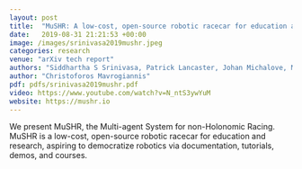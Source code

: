 ```yaml
---
layout: post
title:  "MuSHR: A low-cost, open-source robotic racecar for education and research"
date:   2019-08-31 21:21:53 +00:00
image: /images/srinivasa2019mushr.jpeg
categories: research
venue: "arXiv tech report"
authors: "Siddhartha S Srinivasa, Patrick Lancaster, Johan Michalove, Matt Schmittle, Colin Summers, Matthew Rockett, Joshua R Smith, Sanjiban Choudhury, Christoforos Mavrogiannis, Fereshteh Sadeghi"
author: "Christoforos Mavrogiannis"
pdf: pdfs/srinivasa2019mushr.pdf
video: https://www.youtube.com/watch?v=N_ntS3ywYuM
website: https://mushr.io
---
```

We present MuSHR, the Multi-agent System for non-Holonomic Racing. MuSHR is a low-cost, open-source robotic racecar for education and research, aspiring to democratize robotics via documentation, tutorials, demos, and courses.